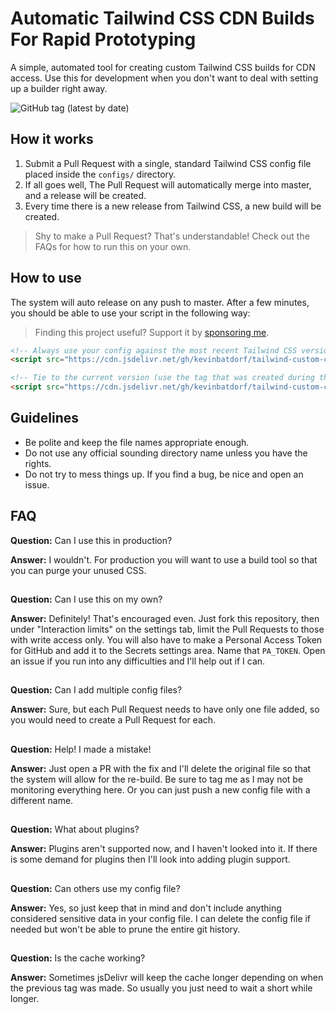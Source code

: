 # Automatic Tailwind CSS CDN Builds For Rapid Prototyping

A simple, automated tool for creating custom Tailwind CSS builds for CDN access. Use this for development when you don't want to deal with setting up a builder right away.

![GitHub tag (latest by date)](https://img.shields.io/github/v/tag/KevinBatdorf/tailwind-custom-cdn?label=version&style=flat-square)

## How it works
1. Submit a Pull Request with a single, standard Tailwind CSS config file placed inside the `configs/` directory.
2. If all goes well, The Pull Request will automatically merge into master, and a release will be created.
3. Every time there is a new release from Tailwind CSS, a new build will be created.

> Shy to make a Pull Request? That's understandable! Check out the FAQs for how to run this on your own.

## How to use
The system will auto release on any push to master. After a few minutes, you should be able to use your script in the following way:

> Finding this project useful? Support it by [sponsoring me](https://github.com/sponsors/KevinBatdorf).

```html
<!-- Always use your config against the most recent Tailwind CSS version -->
<script src="https://cdn.jsdelivr.net/gh/kevinbatdorf/tailwind-custom-cdn/builds/example.min.css"></script>

<!-- Tie to the current version (use the tag that was created during the build) -->
<script src="https://cdn.jsdelivr.net/gh/kevinbatdorf/tailwind-custom-cdn@v1.8.10-0-1-0-282636193-24/builds/example.min.css"></script>
```

## Guidelines
- Be polite and keep the file names appropriate enough.
- Do not use any official sounding directory name unless you have the rights.
- Do not try to mess things up. If you find a bug, be nice and open an issue.

## FAQ
**Question:** Can I use this in production?

**Answer:** I wouldn't. For production you will want to use a build tool so that you can purge your unused CSS.

##
**Question:** Can I use this on my own?

**Answer:** Definitely! That's encouraged even. Just fork this repository, then under "Interaction limits" on the settings tab, limit the Pull Requests to those with write access only. You will also have to make a Personal Access Token for GitHub and add it to the Secrets settings area. Name that `PA_TOKEN`. Open an issue if you run into any difficulties and I'll help out if I can.

##
**Question:** Can I add multiple config files?

**Answer:** Sure, but each Pull Request needs to have only one file added, so you would need to create a Pull Request for each.

##
**Question:** Help! I made a mistake!

**Answer:** Just open a PR with the fix and I'll delete the original file so that the system will allow for the re-build. Be sure to tag me as I may not be monitoring everything here. Or you can just push a new config file with a different name.

##
**Question:** What about plugins?

**Answer:** Plugins aren't supported now, and I haven't looked into it. If there is some demand for plugins then I'll look into adding plugin support.

##
**Question:** Can others use my config file?

**Answer:** Yes, so just keep that in mind and don't include anything considered sensitive data in your config file. I can delete the config file if needed but won't be able to prune the entire git history.

##
**Question:** Is the cache working?

**Answer:** Sometimes jsDelivr will keep the cache longer depending on when the previous tag was made. So usually you just need to wait a short while longer.
